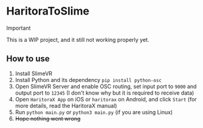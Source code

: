 # HaritoraToSlime  
> [!IMPORTANT]  
> This is a WIP project, and it still not working properly yet.

## How to use
1. Install SlimeVR
2. Install Python and its dependency `pip install python-osc`
3. Open SlimeVR Server and enable OSC routing, set input port to `9000` and output port to `12345` (I don't know why but it is required to receive data)
4. Open `HaritoraX App` on iOS or `haritorax` on Android, and click `Start` (for more details, read the HaritoraX manual)
5. Run `python main.py` or `python3 main.py` (if you are using Linux)
6. ~~Hope nothing went wrong~~
